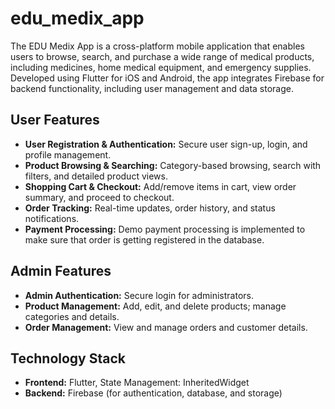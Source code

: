 # edu_medix_app

The EDU Medix App is a cross-platform mobile application that enables users to browse, search, and purchase a wide range of medical products, including medicines, home medical equipment, and emergency supplies. Developed using Flutter for iOS and Android, the app integrates Firebase for backend functionality, including user management and data storage.


## User Features
- **User Registration & Authentication:** Secure user sign-up, login, and profile management.
- **Product Browsing & Searching:** Category-based browsing, search with filters, and detailed product views.
- **Shopping Cart & Checkout:** Add/remove items in cart, view order summary, and proceed to checkout.
- **Order Tracking:** Real-time updates, order history, and status notifications.
- **Payment Processing:** Demo payment processing is implemented to make sure that order is getting registered in the database.

## Admin Features
- **Admin Authentication:** Secure login for administrators.
- **Product Management:** Add, edit, and delete products; manage categories and details.
- **Order Management:** View and manage orders and customer details.

## Technology Stack
- **Frontend:** Flutter, State Management: InheritedWidget 
- **Backend:** Firebase (for authentication, database, and storage)

